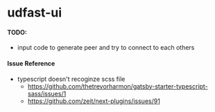 # udfast-ui

#### TODO:
* input code to generate peer and try to connect to each others


#### Issue Reference
* typescript doesn't recoginze scss file
  - https://github.com/thetrevorharmon/gatsby-starter-typescript-sass/issues/1
  - https://github.com/zeit/next-plugins/issues/91
